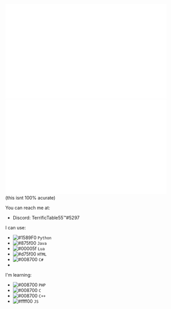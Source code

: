 ![](https://github.com/TerrificTable/github-stats/blob/master/generated/overview.svg)
![](https://github.com/TerrificTable/github-stats/blob/master/generated/languages.svg)
(this isnt 100% acurate)

You can reach me at:
  - Discord: TerrificTable55™#5297

I can use:
  - ![#1589F0](https://via.placeholder.com/15/1589F0/000000?text=+) `Python`
  - ![#875f00](https://via.placeholder.com/15/875f00/000000?text=+) `Java`
  - ![#00005f](https://via.placeholder.com/15/00005f/000000?text=+) `Lua`
  - ![#d75f00](https://via.placeholder.com/15/d75f00/000000?text=+) `HTML`
  - ![#008700](https://via.placeholder.com/15/008700/000000?text=+) `C#`
  - 
I'm learning:
  - ![#008700](https://via.placeholder.com/15/008700/000000?text=+) `PHP`
  - ![#008700](https://via.placeholder.com/15/008700/000000?text=+) `C`
  - ![#008700](https://via.placeholder.com/15/008700/000000?text=+) `C++`
  - ![#ffff00](https://via.placeholder.com/15/ffff00/000000?text=+) `JS`

